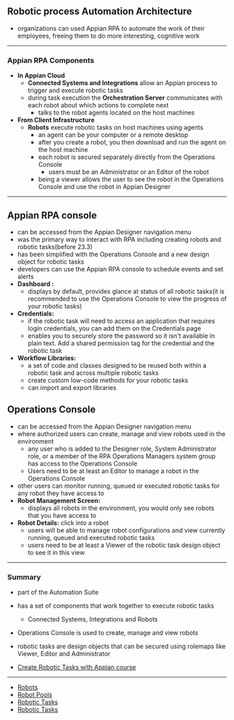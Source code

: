 ## Robotic process Automation Architecture
- organizations can used Appian RPA to automate the work of their employees, freeing them to do more interesting, cognitive work
---
### Appian RPA Components
- **In Appian Cloud**
    - **Connected Systems and Integrations** allow an Appian process to trigger and execute robotic tasks
    - during task execution the **Orchestration Server** communicates with each robot about which actions to complete next
        - talks to the robot agents located on the host machines
- **From Client Infrastructure**
    - **Robots** execute robotic tasks on host machines using agents
        - an agent can be your computer or a remote desktop
        - after you create a robot, you then download and run the agent on the host machine
        - each robot is secured separately directly from the Operations Console
            - users must be an Administrator or an Editor of the robot
        - being a viewer allows the user to see the robot in the Operations Console and use the robot in Appian Designer
---

## Appian RPA console
- can be accessed from the Appian Designer navigation menu
- was the primary way to interact with RPA including creating robots and robotic tasks(before 23.3)
- has been simplified with the Operations Console and a new design object for robotic tasks
- developers can use the Appian RPA console to schedule events and set alerts
- **Dashboard :**
    - displays by default, provides glance at status of all robotic tasks(it is recommended to use the Operations Console to view the progress of your robotic tasks)
- **Credentials:**
    - if the robotic task will need to access an application that requires login credentials, you can add them on the Credentials page
    - enables you to securely store the password so it isn't available in plain text. Add a shared permission tag for the credential and the robotic task
- **Workflow Libraries:**
    - a set of code and classes designed to be reused both within a robotic task and across multiple robotic tasks
    - create custom low-code methods for your robotic tasks
    - can import and export libraries

## Operations Console
- can be accessed from the Appian Designer navigation menu
- where authorized users can create, manage and view robots used in the environment
    - any user who is added to the Designer role, System Administrator role, or a member of the RPA Operations Managers system group has access to the Operations Console
    - Users need to be at least an Editor to manage a robot in the Operations Console
- other users can monitor running, queued or executed robotic tasks for any robot they have access to
- **Robot Management Screen:**
    - displays all robots in the environment, you would only see robots that you have access to
- **Robot Details:** click into a robot
    - users will be able to manage robot configurations and view currently running, queued and executed robotic tasks
    - users need to be at least a Viewer of the robotic task design object to see it in this view

---
### Summary
- part of the Automation Suite
- has a set of components that work together to execute robotic tasks
    - Connected Systems, Integrations and Robots
- Operations Console is used to create, manage and view robots
- robotic tasks are design objects that can be secured using rolemaps like Viewer, Editor and Administrator

- [Create Robotic Tasks with Appian course](https://academy.appian.com/#/online-course-player/a11e15e0-bea2-4218-9ace-9bd2903a1299)
---

- [Robots](../RPA/Robots.md)
- [Robot Pools](./RobotPools.md)
- [Robotic Tasks](../RPA/RoboticTasks.md)
- [Robotic Tasks](../RPA/RoboticTaskIntegration.md)


